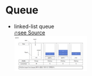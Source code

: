 # Queue

* linked-list queue <br>
    [🔥see Source](./linked-list-queue.cpp)
    <br><img src="./queue.png" width = "200"  alt="linked-list queue">